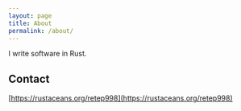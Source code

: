 ```yaml
---
layout: page
title: About
permalink: /about/
---
```


I write software in Rust.

## Contact

[https://rustaceans.org/retep998](https://rustaceans.org/retep998)
